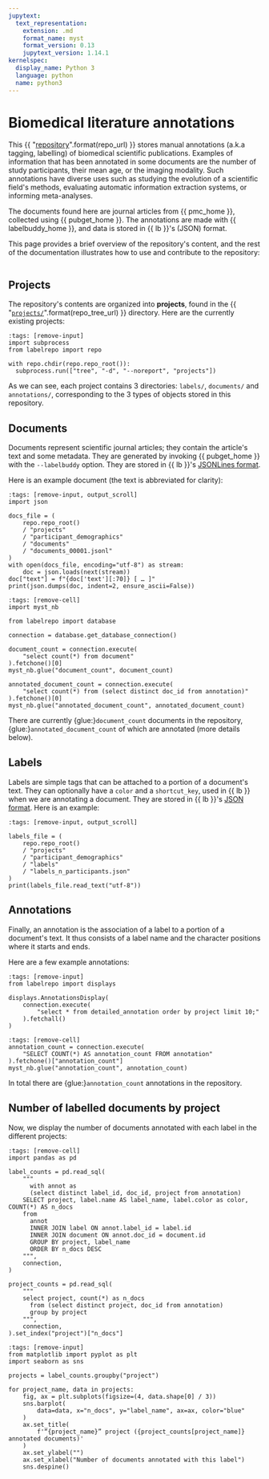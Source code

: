 ```yaml
---
jupytext:
  text_representation:
    extension: .md
    format_name: myst
    format_version: 0.13
    jupytext_version: 1.14.1
kernelspec:
  display_name: Python 3
  language: python
  name: python3
---
```

# Biomedical literature annotations

This {{ "[repository]({})".format(repo_url) }} stores manual annotations (a.k.a tagging, labelling) of biomedical scientific publications.
Examples of information that has been annotated in some documents are the number of study participants, their mean age, or the imaging modality.
Such annotations have diverse uses such as studying the evolution of a scientific field's methods, evaluating automatic information extraction systems, or informing meta-analyses.

The documents found here are journal articles from {{ pmc_home }}, collected using {{ pubget_home }}.
The annotations are made with {{ labelbuddy_home }}, and data is stored in {{ lb }}'s (JSON) format.

This page provides a brief overview of the repository's content, and the rest of the documentation illustrates how to use and contribute to the repository:

```{tableofcontents}
```

## Projects

The repository's contents are organized into **projects**, found in the {{ "[`projects/`]({}projects)".format(repo_tree_url) }} directory.
Here are the currently existing projects:

```{code-cell}
:tags: [remove-input]
import subprocess
from labelrepo import repo

with repo.chdir(repo.repo_root()):
  subprocess.run(["tree", "-d", "--noreport", "projects"])
```

As we can see, each project contains 3 directories: `labels/`, `documents/` and `annotations/`, corresponding to the 3 types of objects stored in this repository.

## Documents

Documents represent scientific journal articles; they contain the article's text and some metadata.
They are generated by invoking {{ pubget_home }} with the `--labelbuddy` option.
They are stored in {{ lb }}'s [JSONLines format](https://jeromedockes.github.io/labelbuddy/labelbuddy/current/documentation/#docs-jsonl-format).

Here is an example document (the text is abbreviated for clarity):

```{code-cell}
:tags: [remove-input, output_scroll]
import json

docs_file = (
    repo.repo_root()
    / "projects"
    / "participant_demographics"
    / "documents"
    / "documents_00001.jsonl"
)
with open(docs_file, encoding="utf-8") as stream:
    doc = json.loads(next(stream))
doc["text"] = f"{doc['text'][:70]} [ … ]"
print(json.dumps(doc, indent=2, ensure_ascii=False))
```

```{code-cell}
:tags: [remove-cell]
import myst_nb

from labelrepo import database

connection = database.get_database_connection()

document_count = connection.execute(
    "select count(*) from document"
).fetchone()[0]
myst_nb.glue("document_count", document_count)

annotated_document_count = connection.execute(
    "select count(*) from (select distinct doc_id from annotation)"
).fetchone()[0]
myst_nb.glue("annotated_document_count", annotated_document_count)
```
There are currently {glue:}`document_count` documents in the repository, {glue:}`annotated_document_count` of which are annotated (more details below).

## Labels

Labels are simple tags that can be attached to a portion of a document's text.
They can optionally have a `color` and a `shortcut_key`, used in {{ lb }} when we are annotating a document.
They are stored in {{ lb }}'s [JSON format](https://jeromedockes.github.io/labelbuddy/labelbuddy/current/documentation/#labels-json-format).
Here is an example:

```{code-cell}
:tags: [remove-input, output_scroll]

labels_file = (
    repo.repo_root()
    / "projects"
    / "participant_demographics"
    / "labels"
    / "labels_n_participants.json"
)
print(labels_file.read_text("utf-8"))
```

## Annotations

Finally, an annotation is the association of a label to a portion of a document's text.
It thus consists of a label name and the character positions where it starts and ends.

Here are a few example annotations:

```{code-cell}
:tags: [remove-input]
from labelrepo import displays

displays.AnnotationsDisplay(
    connection.execute(
        "select * from detailed_annotation order by project limit 10;"
    ).fetchall()
)
```

```{code-cell}
:tags: [remove-cell]
annotation_count = connection.execute(
    "SELECT COUNT(*) AS annotation_count FROM annotation"
).fetchone()["annotation_count"]
myst_nb.glue("annotation_count", annotation_count)
```

In total there are {glue:}`annotation_count` annotations in the repository.

## Number of labelled documents by project

Now, we display the number of documents annotated with each label in the different projects:

```{code-cell}
:tags: [remove-cell]
import pandas as pd

label_counts = pd.read_sql(
    """
      with annot as
      (select distinct label_id, doc_id, project from annotation)
    SELECT project, label.name AS label_name, label.color as color, COUNT(*) AS n_docs
    from
      annot
      INNER JOIN label ON annot.label_id = label.id
      INNER JOIN document ON annot.doc_id = document.id
      GROUP BY project, label_name
      ORDER BY n_docs DESC
    """,
    connection,
)

project_counts = pd.read_sql(
    """
    select project, count(*) as n_docs
      from (select distinct project, doc_id from annotation)
      group by project
    """,
    connection,
).set_index("project")["n_docs"]
```


```{code-cell}
:tags: [remove-input]
from matplotlib import pyplot as plt
import seaborn as sns

projects = label_counts.groupby("project")

for project_name, data in projects:
    fig, ax = plt.subplots(figsize=(4, data.shape[0] / 3))
    sns.barplot(
        data=data, x="n_docs", y="label_name", ax=ax, color="blue"
    )
    ax.set_title(
        f'“{project_name}” project ({project_counts[project_name]} annotated documents)'
    )
    ax.set_ylabel("")
    ax.set_xlabel("Number of documents annotated with this label")
    sns.despine()
```
